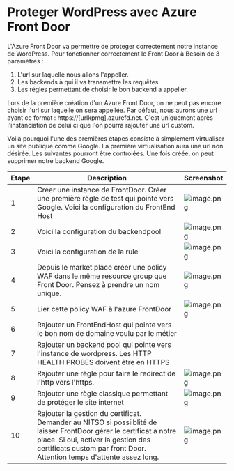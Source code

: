 # Proteger WordPress avec Azure Front Door

L'Azure Front Door va permettre de proteger correctement notre instance de WordPress.
Pour fonctionner correctement le Front Door à Besoin de 3 paramètres : 
1. L'url sur laquelle nous allons l'appeller.
2. Les backends à qui il va transmettre les requêtes 
3. Les règles permettant de choisir le bon backend a appeller.

Lors de la première création d'un Azure Front Door, on ne peut pas encore choisir l'url sur laquelle on sera appellée.
Par défaut, nous aurons une url ayant ce format : https://[urlkpmg].azurefd.net.
C'est uniquement après l'instanciation de celui ci que l'on pourra rajouter une url custom. 

Voilà pourquoi l'une des premières étapes consiste à simplement virtualiser un site publique comme Google. 
La première virtualisation aura une url non désirée.
Les suivantes pourront être controlées.
Une fois créée, on peut supprimer notre backend Google.


|Etape| Description | Screenshot |
|--|--|--|
| 1 | Créer une instance de FrontDoor. Créer une première règle de test qui pointe vers Google.  Voici la configuration du FrontEnd Host| ![image.png](/.attachments/image-5d495b6d-5ef9-490f-a6bb-c360ac626440.png) |
| 2 | Voici la configuration du backendpool | ![image.png](/.attachments/image-b9e6a630-48a5-426c-8849-0e0ce379a58e.png) |
| 3 | Voici la configuration de la rule | ![image.png](/.attachments/image-69f37dbb-6eef-488f-bb1f-a9c821d6b49b.png) |
| 4 | Depuis le market place créer une policy WAF dans le même resource group que Front Door. Pensez à prendre un nom unique. |  ![image.png](/.attachments/image-a557c0b8-1749-4d48-a483-1c435d095bc2.png) |
| 5 | Lier cette policy WAF à l'azure FrontDoor | ![image.png](/.attachments/image-ccec8833-5f6c-41cb-b4cc-1ad5f6a74fad.png) |
| 6 | Rajouter un FrontEndHost qui pointe vers le bon nom de domaine voulu par le métier |  |
| 7 | Rajouter un backend pool qui pointe vers l'instance de wordpress. Les HTTP HEALTH PROBES doivent être en HTTPS |  |
| 8 | Rajouter une règle pour faire le redirect de l'http vers l'https. | ![image.png](/.attachments/image-ddfdc405-e796-46c1-8e54-a7f70bfcb883.png) |
| 9 | Rajouter une règle classique permettant de protéger le site internet | ![image.png](/.attachments/image-30f4ae09-013d-4ee0-94a7-109ac6d9d6c0.png) |
| 10 | Rajouter la gestion du certificat. Demander au NITSO si possiiblité de laisser FrontDoor gérer le certificat à notre place. Si oui, activer la gestion des certificats custom par front Door. Attention temps d'attente assez long. | ![image.png](/.attachments/image-8f9ea86d-7fff-4267-81dc-7c4b2fe10c27.png) |

